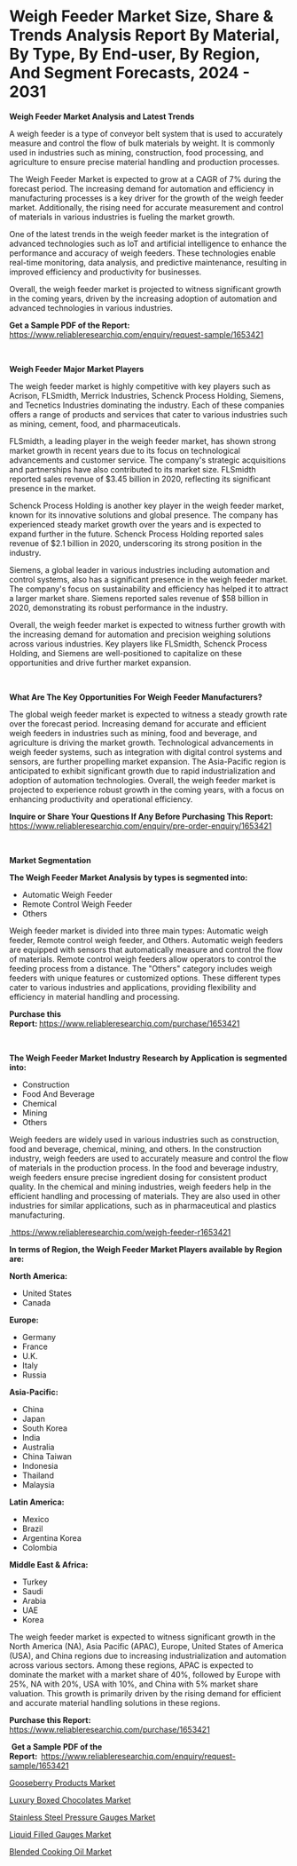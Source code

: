 <p><h1>Weigh Feeder Market Size, Share & Trends Analysis Report By Material, By Type, By End-user, By Region, And Segment Forecasts, 2024 - 2031</h1></p><p><strong>Weigh Feeder Market Analysis and Latest Trends</strong></p>
<p><p>A weigh feeder is a type of conveyor belt system that is used to accurately measure and control the flow of bulk materials by weight. It is commonly used in industries such as mining, construction, food processing, and agriculture to ensure precise material handling and production processes.</p><p>The Weigh Feeder Market is expected to grow at a CAGR of 7% during the forecast period. The increasing demand for automation and efficiency in manufacturing processes is a key driver for the growth of the weigh feeder market. Additionally, the rising need for accurate measurement and control of materials in various industries is fueling the market growth.</p><p>One of the latest trends in the weigh feeder market is the integration of advanced technologies such as IoT and artificial intelligence to enhance the performance and accuracy of weigh feeders. These technologies enable real-time monitoring, data analysis, and predictive maintenance, resulting in improved efficiency and productivity for businesses.</p><p>Overall, the weigh feeder market is projected to witness significant growth in the coming years, driven by the increasing adoption of automation and advanced technologies in various industries.</p></p>
<p><strong>Get a Sample PDF of the Report:&nbsp;</strong> <a href="https://www.reliableresearchiq.com/enquiry/request-sample/1653421">https://www.reliableresearchiq.com/enquiry/request-sample/1653421</a></p>
<p>&nbsp;</p>
<p><strong>Weigh Feeder Major Market Players</strong></p>
<p><p>The weigh feeder market is highly competitive with key players such as Acrison, FLSmidth, Merrick Industries, Schenck Process Holding, Siemens, and Tecnetics Industries dominating the industry. Each of these companies offers a range of products and services that cater to various industries such as mining, cement, food, and pharmaceuticals.</p><p>FLSmidth, a leading player in the weigh feeder market, has shown strong market growth in recent years due to its focus on technological advancements and customer service. The company's strategic acquisitions and partnerships have also contributed to its market size. FLSmidth reported sales revenue of $3.45 billion in 2020, reflecting its significant presence in the market.</p><p>Schenck Process Holding is another key player in the weigh feeder market, known for its innovative solutions and global presence. The company has experienced steady market growth over the years and is expected to expand further in the future. Schenck Process Holding reported sales revenue of $2.1 billion in 2020, underscoring its strong position in the industry.</p><p>Siemens, a global leader in various industries including automation and control systems, also has a significant presence in the weigh feeder market. The company's focus on sustainability and efficiency has helped it to attract a larger market share. Siemens reported sales revenue of $58 billion in 2020, demonstrating its robust performance in the industry.</p><p>Overall, the weigh feeder market is expected to witness further growth with the increasing demand for automation and precision weighing solutions across various industries. Key players like FLSmidth, Schenck Process Holding, and Siemens are well-positioned to capitalize on these opportunities and drive further market expansion.</p></p>
<p>&nbsp;</p>
<p><strong>What Are The Key Opportunities For Weigh Feeder Manufacturers?</strong></p>
<p><p>The global weigh feeder market is expected to witness a steady growth rate over the forecast period. Increasing demand for accurate and efficient weigh feeders in industries such as mining, food and beverage, and agriculture is driving the market growth. Technological advancements in weigh feeder systems, such as integration with digital control systems and sensors, are further propelling market expansion. The Asia-Pacific region is anticipated to exhibit significant growth due to rapid industrialization and adoption of automation technologies. Overall, the weigh feeder market is projected to experience robust growth in the coming years, with a focus on enhancing productivity and operational efficiency.</p></p>
<p><strong>Inquire or Share Your Questions If Any Before Purchasing This Report:</strong> <a href="https://www.reliableresearchiq.com/enquiry/pre-order-enquiry/1653421">https://www.reliableresearchiq.com/enquiry/pre-order-enquiry/1653421</a></p>
<p>&nbsp;</p>
<p><strong>Market Segmentation</strong></p>
<p><strong>The Weigh Feeder Market Analysis by types is segmented into:</strong></p>
<p><ul><li>Automatic Weigh Feeder</li><li>Remote Control Weigh Feeder</li><li>Others</li></ul></p>
<p><p>Weigh feeder market is divided into three main types: Automatic weigh feeder, Remote control weigh feeder, and Others. Automatic weigh feeders are equipped with sensors that automatically measure and control the flow of materials. Remote control weigh feeders allow operators to control the feeding process from a distance. The "Others" category includes weigh feeders with unique features or customized options. These different types cater to various industries and applications, providing flexibility and efficiency in material handling and processing.</p></p>
<p><strong>Purchase this Report:&nbsp;</strong><a href="https://www.reliableresearchiq.com/purchase/1653421">https://www.reliableresearchiq.com/purchase/1653421</a></p>
<p>&nbsp;</p>
<p><strong>The Weigh Feeder Market Industry Research by Application is segmented into:</strong></p>
<p><ul><li>Construction</li><li>Food And Beverage</li><li>Chemical</li><li>Mining</li><li>Others</li></ul></p>
<p><p>Weigh feeders are widely used in various industries such as construction, food and beverage, chemical, mining, and others. In the construction industry, weigh feeders are used to accurately measure and control the flow of materials in the production process. In the food and beverage industry, weigh feeders ensure precise ingredient dosing for consistent product quality. In the chemical and mining industries, weigh feeders help in the efficient handling and processing of materials. They are also used in other industries for similar applications, such as in pharmaceutical and plastics manufacturing.</p></p>
<p><a href="https://www.reliableresearchiq.com/weigh-feeder-r1653421">&nbsp;https://www.reliableresearchiq.com/weigh-feeder-r1653421</a></p>
<p><strong>In terms of Region, the Weigh Feeder Market Players available by Region are:</strong></p>
<p>
    <p> <strong> North America: </strong>
        <ul>
            <li>United States</li>
            <li>Canada</li>
        </ul>
        </p> 
    <p> <strong> Europe: </strong>
        <ul>
            <li>Germany</li>
            <li>France</li>
            <li>U.K.</li>
            <li>Italy</li>
            <li>Russia</li>
        </ul>
        </p> 
    <p> <strong> Asia-Pacific: </strong>
        <ul>
            <li>China</li>
            <li>Japan</li>
            <li>South Korea</li>
            <li>India</li>
            <li>Australia</li>
            <li>China Taiwan</li>
            <li>Indonesia</li>
            <li>Thailand</li>
            <li>Malaysia</li>
        </ul>
        </p> 
    <p> <strong> Latin America: </strong>
        <ul>
            <li>Mexico</li>
            <li>Brazil</li>
            <li>Argentina Korea</li>
            <li>Colombia</li>
        </ul>
        </p> 
    <p> <strong> Middle East & Africa: </strong>
        <ul>
            <li>Turkey</li>
            <li>Saudi</li>
            <li>Arabia</li>
            <li>UAE</li>
            <li>Korea</li>
        </ul>
    </p>
    </p>
<p><p>The weigh feeder market is expected to witness significant growth in the North America (NA), Asia Pacific (APAC), Europe, United States of America (USA), and China regions due to increasing industrialization and automation across various sectors. Among these regions, APAC is expected to dominate the market with a market share of 40%, followed by Europe with 25%, NA with 20%, USA with 10%, and China with 5% market share valuation. This growth is primarily driven by the rising demand for efficient and accurate material handling solutions in these regions.</p></p>
<p><strong>Purchase this Report: </strong><a href="https://www.reliableresearchiq.com/purchase/1653421">https://www.reliableresearchiq.com/purchase/1653421</a></p>
<p>&nbsp;<strong>Get a Sample PDF of the Report:&nbsp;&nbsp;</strong><a href="https://www.reliableresearchiq.com/enquiry/request-sample/1653421">https://www.reliableresearchiq.com/enquiry/request-sample/1653421</a></p>
<p><strong></strong></p>
<p><p><a href="https://medium.com/@lottierunte68/an-in-depth-analysis-of-the-global-gooseberry-products-market-scope-and-its-rapid-growing-8-2-892717e99a64">Gooseberry Products Market</a></p><p><a href="https://medium.com/@codystark63/emerging-trends-in-luxury-boxed-chocolates-market-global-outlook-and-future-prospects-from-2024-6f0fd1a281cd">Luxury Boxed Chocolates Market</a></p><p><a href="https://github.com/markusgodoy/Market-Research-Report-List-4/blob/main/stainless-steel-pressure-gauges-market.md">Stainless Steel Pressure Gauges Market</a></p><p><a href="https://github.com/arionmp/Market-Research-Report-List-4/blob/main/liquid-filled-gauges-market.md">Liquid Filled Gauges Market</a></p><p><a href="https://medium.com/@sofyanbudiaman1_67863/blended-cooking-oil-market-global-market-insights-and-sales-trends-2024-to-2031-0955e067cbfb">Blended Cooking Oil Market</a></p></p>